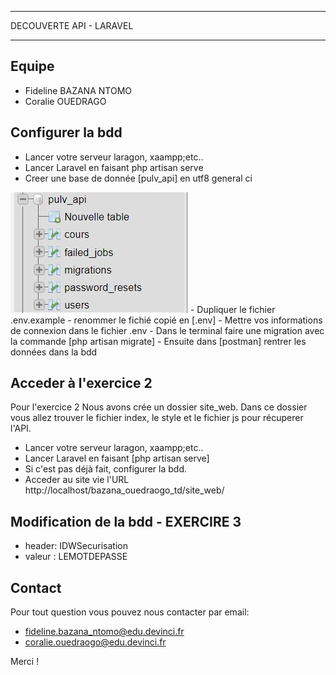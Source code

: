 -------------------------------
DECOUVERTE API - LARAVEL
_____________________________

## Equipe

- Fideline BAZANA NTOMO 
- Coralie OUEDRAGO


## Configurer la bdd

- Lancer votre serveur laragon, xaampp;etc..
- Lancer Laravel en faisant php artisan serve
- Creer une base de donnée [pulv_api] en utf8 general ci
<img src="/img/bdd.jpg" alt="My cool logo"/>
- Dupliquer le fichier .env.example
- renommer le fichié copié en [.env]
- Mettre vos informations de connexion dans le fichier .env 
- Dans le terminal faire une migration avec la commande [php artisan migrate]
- Ensuite dans [postman] rentrer les données dans la bdd

## Acceder à l'exercice 2

Pour l'exercice 2 Nous avons crée un dossier site_web. Dans ce dossier vous allez trouver le fichier index, le style et le fichier js pour récuperer l'API.

- Lancer votre serveur laragon, xaampp;etc..
- Lancer Laravel en faisant [php artisan serve]
- Si c'est pas déjà fait, configurer la bdd.
- Acceder au site vie l'URL http://localhost/bazana_ouedraogo_td/site_web/

## Modification de la bdd - EXERCIRE 3

- header: IDWSecurisation
- valeur : LEMOTDEPASSE

## Contact

Pour tout question vous pouvez nous contacter par email:

- fideline.bazana_ntomo@edu.devinci.fr
- coralie.ouedraogo@edu.devinci.fr

Merci !
